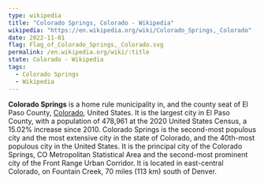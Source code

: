 ```yaml
---
type: wikipedia
title: "Colorado Springs, Colorado - Wikipedia"
wikipedia: "https://en.wikipedia.org/wiki/Colorado_Springs,_Colorado"
date: 2022-11-01
flag: Flag_of_Colorado_Springs,_Colorado.svg
permalink: /en.wikipedia.org/wiki/:title
state: Colorado - Wikipedia
tags:
  - Colorado Springs
  - Wikipedia
---
```

**Colorado Springs** is a home rule municipality in, and the county seat of El Paso County, [Colorado](/en.wikipedia.org/wiki/Colorado), United States. It is the largest city in El Paso County, with a population of 478,961 at the 2020 United States Census, a 15.02% increase since 2010. Colorado Springs is the second-most populous city and the most extensive city in the state of Colorado, and the 40th-most populous city in the United States. It is the principal city of the Colorado Springs, CO Metropolitan Statistical Area and the second-most prominent city of the Front Range Urban Corridor. It is located in east-central Colorado, on Fountain Creek, 70 miles (113 km) south of Denver.